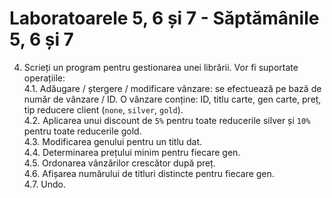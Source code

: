# Laboratoarele 5, 6 și 7 - Săptămânile 5, 6 și 7


4. Scrieți un program pentru gestionarea unei librării. Vor fi suportate operațiile:  
   4.1. Adăugare / ștergere / modificare vânzare: se efectuează pe bază de număr de vânzare / ID. O vânzare conține: ID, titlu carte, gen carte, preț, tip reducere client (`none`, `silver`, `gold`).  
   4.2. Aplicarea unui discount de `5%` pentru toate reducerile silver și `10%` pentru toate reducerile gold.  
   4.3. Modificarea genului pentru un titlu dat.  
   4.4. Determinarea prețului minim pentru fiecare gen.  
   4.5. Ordonarea vânzărilor crescător după preț.  
   4.6. Afișarea numărului de titluri distincte pentru fiecare gen.  
   4.7. Undo.  
